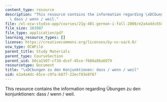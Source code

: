 ```yaml
---
content_type: resource
description: "This resource contains the information regarding \xDCbungen zu den konjunktionen:\
  \ dass / wenn / weil."
file: /ol-ocw-studio-app/courses/21g-401-german-i-fall-2008/e2a4a4dc65cec9fab87722ecf83e8f67_MIT21G_401F08_konjun.pdf
file_size: 163987
file_type: application/pdf
learning_resource_types: []
license: https://creativecommons.org/licenses/by-nc-sa/4.0/
ocw_type: OCWFile
parent_title: Study Materials
parent_type: CourseSection
parent_uid: b0ca1507-cf3d-dcef-45ce-f688a86a6079
resourcetype: Document
title: "\xDCbungen zu den Konjunktionen: dass / wenn / weil"
uid: e2a4a4dc-65ce-c9fa-b877-22ecf83e8f67
---
```

This resource contains the information regarding Übungen zu den konjunktionen: dass / wenn / weil.